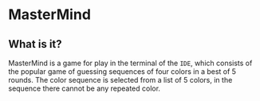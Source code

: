 # MasterMind 
## What is it?
MasterMind is a game for play in the terminal of the `IDE`, which consists of the popular game of guessing sequences of four colors in a best of 5 rounds. 
The color sequence is selected from a list of 5 colors, in the sequence there cannot be any repeated color.
